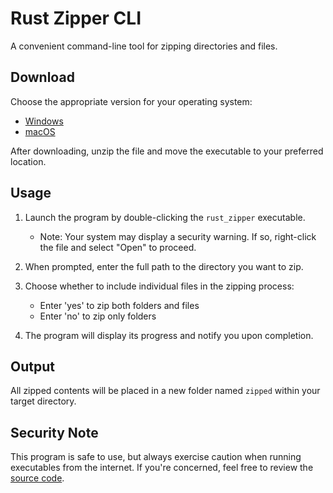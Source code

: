 # Rust Zipper CLI

A convenient command-line tool for zipping directories and files.

## Download

Choose the appropriate version for your operating system:

- [Windows](https://github.com/Jack-Coutts/rust_zipper/releases/latest/download/windows_rust_zipper.exe.zip)
- [macOS](https://github.com/Jack-Coutts/rust_zipper/releases/latest/download/mac_rust_zipper.zip)

After downloading, unzip the file and move the executable to your preferred location.

## Usage

1. Launch the program by double-clicking the `rust_zipper` executable.
   - Note: Your system may display a security warning. If so, right-click the file and select "Open" to proceed.

2. When prompted, enter the full path to the directory you want to zip.

3. Choose whether to include individual files in the zipping process:
   - Enter 'yes' to zip both folders and files
   - Enter 'no' to zip only folders

4. The program will display its progress and notify you upon completion.

## Output

All zipped contents will be placed in a new folder named `zipped` within your target directory.

## Security Note

This program is safe to use, but always exercise caution when running executables from the internet. If you're concerned, feel free to review the [source code](https://github.com/Jack-Coutts/rust_zipper).
